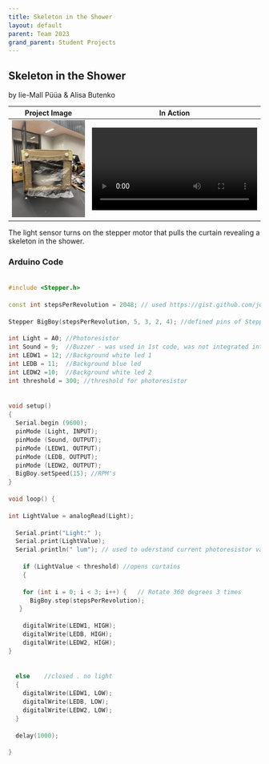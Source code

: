 ```yaml
---
title: Skeleton in the Shower
layout: default
parent: Team 2023
grand_parent: Student Projects
---
```


## Skeleton in the Shower
by Iie-Mall Püüa & Alisa Butenko

Project Image             |  In Action
:-------------------------:|:-------------------------:
<img src="media/showerSkeleton.jpg" alt="drawing" width="400"/>  |   <video width="330" controls><source src="media/showerSkeleton.mp4" type="video/mp4"></video>
 
The light sensor turns on the stepper motor that pulls the curtain revealing a skeleton in the shower.

### Arduino Code

```c++

#include <Stepper.h>

const int stepsPerRevolution = 2048; // used https://gist.github.com/johnmckerrell/1590089

Stepper BigBoy(stepsPerRevolution, 5, 3, 2, 4); //defined pins of Stepper Motor

int Light = A0; //Photoresistor 
int Sound = 9;  //Buzzer - was used in 1st code, was not integrated into last one
int LEDW1 = 12; //Background white led 1
int LEDB = 11;  //Background blue led 
int LEDW2 =10;  //Background white led 2
int threshold = 300; //threshold for photoresistor  


void setup() 
{
  Serial.begin (9600);
  pinMode (Light, INPUT);
  pinMode (Sound, OUTPUT);
  pinMode (LEDW1, OUTPUT);
  pinMode (LEDB, OUTPUT);
  pinMode (LEDW2, OUTPUT);
  BigBoy.setSpeed(15); //RPM's
}

void loop() {

int LightValue = analogRead(Light);

  Serial.print("Light:" );
  Serial.print(LightValue); 
  Serial.println(" lum"); // used to uderstand current photoresistor value + to understand which value should be for threshold if environment change

    if (LightValue < threshold) //opens curtains
    {  

    for (int i = 0; i < 3; i++) {   // Rotate 360 degrees 3 times
      BigBoy.step(stepsPerRevolution);
   }

    digitalWrite(LEDW1, HIGH);
    digitalWrite(LEDB, HIGH);
    digitalWrite(LEDW2, HIGH);
}
   

  else    //closed . no light 
  {
    digitalWrite(LEDW1, LOW);
    digitalWrite(LEDB, LOW);
    digitalWrite(LEDW2, LOW);
  }

  delay(1000);

}

```